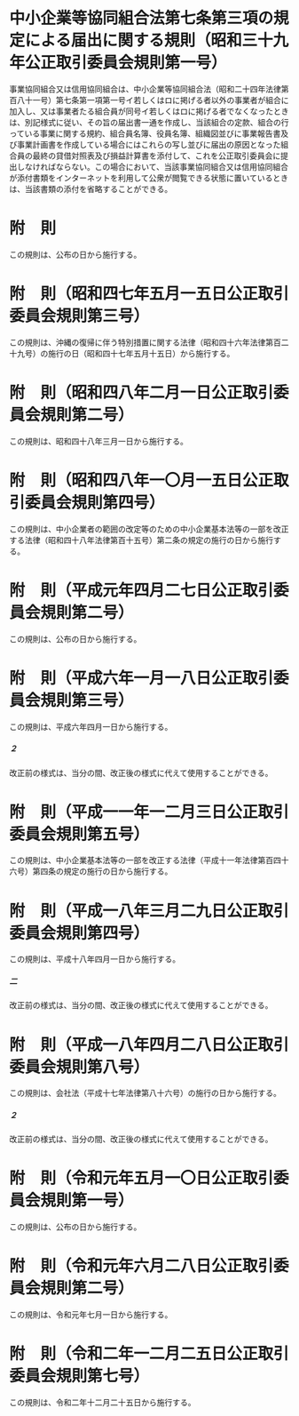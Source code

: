 # 中小企業等協同組合法第七条第三項の規定による届出に関する規則（昭和三十九年公正取引委員会規則第一号）
事業協同組合又は信用協同組合は、中小企業等協同組合法（昭和二十四年法律第百八十一号）第七条第一項第一号イ若しくはロに掲げる者以外の事業者が組合に加入し、又は事業者たる組合員が同号イ若しくはロに掲げる者でなくなったときは、別記様式に従い、その旨の届出書一通を作成し、当該組合の定款、組合の行っている事業に関する規約、組合員名簿、役員名簿、組織図並びに事業報告書及び事業計画書を作成している場合にはこれらの写し並びに届出の原因となった組合員の最終の貸借対照表及び損益計算書を添付して、これを公正取引委員会に提出しなければならない。この場合において、当該事業協同組合又は信用協同組合が添付書類をインターネットを利用して公衆が閲覧できる状態に置いているときは、当該書類の添付を省略することができる。
# 附　則
この規則は、公布の日から施行する。
# 附　則（昭和四七年五月一五日公正取引委員会規則第三号）
この規則は、沖縄の復帰に伴う特別措置に関する法律（昭和四十六年法律第百二十九号）の施行の日（昭和四十七年五月十五日）から施行する。
# 附　則（昭和四八年二月一日公正取引委員会規則第二号）
この規則は、昭和四十八年三月一日から施行する。
# 附　則（昭和四八年一〇月一五日公正取引委員会規則第四号）
この規則は、中小企業者の範囲の改定等のための中小企業基本法等の一部を改正する法律（昭和四十八年法律第百十五号）第二条の規定の施行の日から施行する。
# 附　則（平成元年四月二七日公正取引委員会規則第二号）
この規則は、公布の日から施行する。
# 附　則（平成六年一月一八日公正取引委員会規則第三号）
この規則は、平成六年四月一日から施行する。
##### ２
改正前の様式は、当分の間、改正後の様式に代えて使用することができる。
# 附　則（平成一一年一二月三日公正取引委員会規則第五号）
この規則は、中小企業基本法等の一部を改正する法律（平成十一年法律第百四十六号）第四条の規定の施行の日から施行する。
# 附　則（平成一八年三月二九日公正取引委員会規則第四号）
この規則は、平成十八年四月一日から施行する。
##### 二
改正前の様式は、当分の間、改正後の様式に代えて使用することができる。
# 附　則（平成一八年四月二八日公正取引委員会規則第八号）
この規則は、会社法（平成十七年法律第八十六号）の施行の日から施行する。
##### ２
改正前の様式は、当分の間、改正後の様式に代えて使用することができる。
# 附　則（令和元年五月一〇日公正取引委員会規則第一号）
この規則は、公布の日から施行する。
# 附　則（令和元年六月二八日公正取引委員会規則第二号）
この規則は、令和元年七月一日から施行する。
# 附　則（令和二年一二月二五日公正取引委員会規則第七号）
この規則は、令和二年十二月二十五日から施行する。
